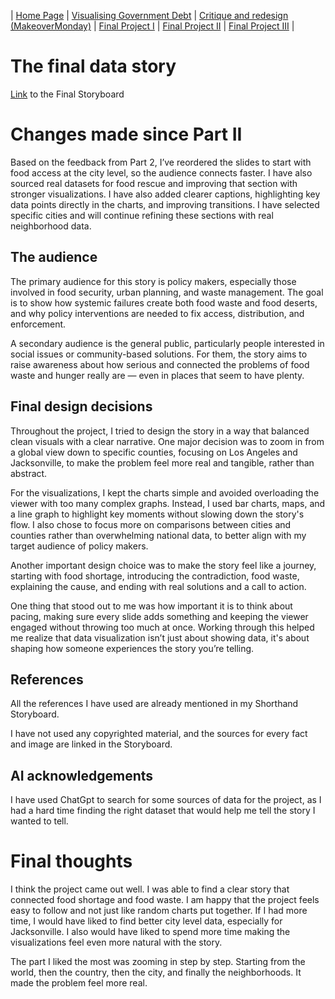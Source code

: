 | [Home Page](https://koundinya9.github.io/Koundinya-portfolio/) | [Visualising Government Debt](visualizing-government-debt.md) | [Critique and redesign (MakeoverMonday)](critique-by-design.md) | [Final Project I](final-project-part-one.md) | [Final Project II](final-project-part-two.md) | [Final Project III](final-project-part-three.md) |

# The final data story

[Link](https://preview.shorthand.com/tZPMJBRAL6YFpUXM) to the Final Storyboard

# Changes made since Part II
Based on the feedback from Part 2, I’ve reordered the slides to start with food access at the city level, so the audience connects faster.
I have also sourced real datasets for food rescue and improving that section with stronger visualizations. I have also added clearer captions, highlighting key data points directly in the charts, and improving transitions. I have selected specific cities and will continue refining these sections with real neighborhood data.


## The audience

The primary audience for this story is policy makers, especially those involved in food security, urban planning, and waste management. The goal is to show how systemic failures create both food waste and food deserts, and why policy interventions are needed to fix access, distribution, and enforcement.

A secondary audience is the general public, particularly people interested in social issues or community-based solutions. For them, the story aims to raise awareness about how serious and connected the problems of food waste and hunger really are — even in places that seem to have plenty.


## Final design decisions

Throughout the project, I tried to design the story in a way that balanced clean visuals with a clear narrative. One major decision was to zoom in from a global view down to specific counties, focusing on Los Angeles and Jacksonville, to make the problem feel more real and tangible, rather than abstract.

For the visualizations, I kept the charts simple and avoided overloading the viewer with too many complex graphs. Instead, I used bar charts, maps, and a line graph to highlight key moments without slowing down the story's flow. I also chose to focus more on comparisons between cities and counties rather than overwhelming national data, to better align with my target audience of policy makers.

Another important design choice was to make the story feel like a journey, starting with food shortage, introducing the contradiction, food waste, explaining the cause, and ending with real solutions and a call to action.

One thing that stood out to me was how important it is to think about pacing, making sure every slide adds something and keeping the viewer engaged without throwing too much at once. Working through this helped me realize that data visualization isn’t just about showing data, it's about shaping how someone experiences the story you’re telling.



## References

All the references I have used are already mentioned in my Shorthand Storyboard. 

I have not used any copyrighted material, and the sources for every fact and image are linked in the Storyboard.

## AI acknowledgements
I have used ChatGpt to search for some sources of data for the project, as I had a hard time finding the right dataset that would help me tell the story I wanted to tell.


# Final thoughts

I think the project came out well. I was able to find a clear story that connected food shortage and food waste. I am happy that the project feels easy to follow and not just like random charts put together. If I had more time, I would have liked to find better city level data, especially for Jacksonville. I also would have liked to spend more time making the visualizations feel even more natural with the story.

The part I liked the most was zooming in step by step. Starting from the world, then the country, then the city, and finally the neighborhoods. It made the problem feel more real.

